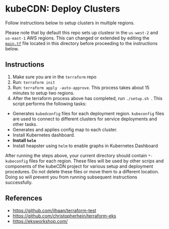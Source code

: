 # kubeCDN: Deploy Clusters

Follow instructions below to setup clusters in multiple regions.

Please note that by default this repo sets up clustesr in the `us-west-2` and `us-east-1` AWS regions. This can changed or extended by editing the [`main.tf`](./main.tf) file located in this directory before proceeding to the instructions below.

## Instructions
1. Make sure you are in the `terraform` repo
1. Run: `terraform init`
1. Run: `terraform apply -auto-approve`. This process takes about 15 minutes to setup two regions.
1. After the terraform process above has completed, run `./setup.sh `. This script performs the following tasks:
  * Generates `kubedconfig` files for each deployment region. `kubeconfig` files are used to connect to different clusters for service deployments and other tasks.
  * Generates and applies config map to each cluster.
  * Install Kubernetes dashboard.
  * **Install `helm`**
  * Install heapster using `helm` to enable graphs in Kubernetes Dashboard

After running the steps above, your current directory should contain `*-kubeconfig` files for each region. These files will be used by other scrips and components of the kubeCDN project for various setup and deployment procedures. Do not delete these files or move them to a different location. Doing so will prevent you from running subsequent instructions successfully.


## References
* https://github.com/ilhaan/terraform-test
* https://github.com/christopherhein/terraform-eks
* https://eksworkshop.com/
